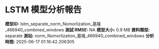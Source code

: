 # LSTM 模型分析報告
**模型ID:** lstm_separate_norm_Nomorlization_基隆_466940_combined_windows
**測試 RMSE:** NA
**模型大小:** 0.9 MB
**資料類型:** separate
**測站:** norm_Nomorlization_基隆_466940_combined_windows
**分析時間:** 2025-06-17 01:16:42.206305
